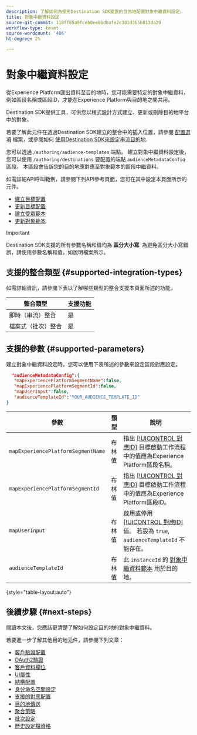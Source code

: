 ```yaml
---
description: 了解如何為使用Destination SDK建置的目的地配置對象中繼資料設定。
title: 對象中繼資料設定
source-git-commit: 118ff85a9fceb8ee81dbafe2c381d365b813da29
workflow-type: tm+mt
source-wordcount: '406'
ht-degree: 2%

---
```



# 對象中繼資料設定

從Experience Platform匯出資料至目的地時，您可能需要特定的對象中繼資料，例如區段名稱或區段ID，才能在Experience Platform與目的地之間共用。

Destination SDK提供工具，可供您以程式設計方式建立、更新或刪除目的地平台中的對象。

若要了解此元件在透過Destination SDK建立的整合中的插入位置，請參閱 [配置選項](../configuration-options.md) 檔案，或參閱如何 [使用Destination SDK來設定串流目的地](../../guides/configure-destination-instructions.md#create-destination-configuration).

您可以透過 `/authoring/audience-templates` 端點。 建立對象中繼資料設定後，您可以使用 `/authoring/destinations` 要配置的端點 `audienceMetadataConfig` 區段。 本區段會告訴您的目的地應對應至對象範本的區段中繼資料。

如需詳細API呼叫範例，請參閱下列API參考頁面，您可在其中設定本頁面所示的元件。

* [建立目標配置](../../authoring-api/destination-configuration/create-destination-configuration.md)
* [更新目標配置](../../authoring-api/destination-configuration/update-destination-configuration.md)
* [建立受眾範本](../../metadata-api/create-audience-template.md)
* [更新對象範本](../../metadata-api/update-audience-template.md)

>[!IMPORTANT]
>
>Destination SDK支援的所有參數名稱和值均為 **區分大小寫**. 為避免區分大小寫錯誤，請使用參數名稱和值，如說明檔案所示。

## 支援的整合類型 {#supported-integration-types}

如需詳細資訊，請參閱下表以了解哪些類型的整合支援本頁面所述的功能。

| 整合類型 | 支援功能 |
|---|---|
| 即時（串流）整合 | 是 |
| 檔案式（批次）整合 | 是 |

## 支援的參數 {#supported-parameters}

建立對象中繼資料設定時，您可以使用下表所述的參數來設定區段對應設定。

```json
  "audienceMetadataConfig":{
   "mapExperiencePlatformSegmentName":false,
   "mapExperiencePlatformSegmentId":false,
   "mapUserInput":false,
   "audienceTemplateId":"YOUR_AUDIENCE_TEMPLATE_ID"
}
```

| 參數 | 類型 | 說明 |
|---------|----------|------|
| `mapExperiencePlatformSegmentName` | 布林值 | 指出 [[!UICONTROL 對應ID]](../../../ui/activate-segment-streaming-destinations.md#scheduling) 目標啟動工作流程中的值應為Experience Platform區段名稱。 |
| `mapExperiencePlatformSegmentId` | 布林值 | 指出 [[!UICONTROL 對應ID]](../../../ui/activate-segment-streaming-destinations.md#scheduling) 目標啟動工作流程中的值應為Experience Platform區段ID。 |
| `mapUserInput` | 布林值 | 啟用或停用 [[!UICONTROL 對應ID]](../../../ui/activate-segment-streaming-destinations.md#scheduling) 值。 若設為 `true`, `audienceTemplateId` 不能存在。 |
| `audienceTemplateId` | 布林值 | 此 `instanceId` 的 [對象中繼資料範本](../../metadata-api/create-audience-template.md) 用於目的地。 |

{style="table-layout:auto"}

## 後續步驟 {#next-steps}

閱讀本文後，您應該更清楚了解如何設定目的地的對象中繼資料。

若要進一步了解其他目的地元件，請參閱下列文章：

* [客戶驗證配置](customer-authentication.md)
* [OAuth2驗證](oauth2-authentication.md)
* [客戶資料欄位](customer-data-fields.md)
* [UI屬性](ui-attributes.md)
* [結構配置](schema-configuration.md)
* [身分命名空間設定](identity-namespace-configuration.md)
* [支援的對應配置](supported-mapping-configurations.md)
* [目的地傳送](destination-delivery.md)
* [聚合策略](aggregation-policy.md)
* [批次設定](batch-configuration.md)
* [歷史設定檔資格](historical-profile-qualifications.md)